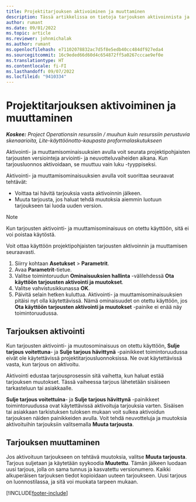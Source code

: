 ```yaml
---
title: Projektitarjouksen aktivoiminen ja muuttaminen
description: Tässä artikkelissa on tietoja tarjouksen aktivoinnista ja muuttamisesta Microsoft Dynamics 365 Project Operationsissa.
author: rumant
ms.date: 09/01/2022
ms.topic: article
ms.reviewer: johnmichalak
ms.author: rumant
ms.openlocfilehash: e71102078832ac7d5f8e5edb40cc484df927eda4
ms.sourcegitcommit: 16c9eded66d60d4c654872ff5a0267cccae9ef0e
ms.translationtype: HT
ms.contentlocale: fi-FI
ms.lasthandoff: 09/07/2022
ms.locfileid: "9410334"
---
```

# <a name="activate-and-revise-a-project-quote"></a>Projektitarjouksen aktivoiminen ja muuttaminen

_**Koskee:** Project Operationsin resurssiin / muuhun kuin resurssiin perustuvia skenaarioita, Lite-käyttöönotto-kaupasta proformalaskutukseen_

Aktivointi- ja muuttamisominaisuuksien avulla voit seurata projektipohjaisten tarjousten versiointeja arviointi- ja neuvotteluvaiheiden aikana. Kun tarjousluonnos aktivoidaan, se muuttuu vain luku -tyyppiseksi.

Aktivointi- ja muuttamisominaisuuksien avulla voit suorittaa seuraavat tehtävät:

- Voittaa tai hävitä tarjouksia vasta aktivoinnin jälkeen.
- Muuta tarjousta, jos haluat tehdä muutoksia aiemmin luotuun tarjoukseen tai luoda uuden version.

> [!NOTE]
> Kun tarjousten aktivointi- ja muuttamisominaisuus on otettu käyttöön, sitä ei voi poistaa käytöstä.

Voit ottaa käyttöön projektipohjaisten tarjousten aktivoinnin ja muuttamisen seuraavasti.

1. Siirry kohtaan **Asetukset** \> **Parametrit**.
1. Avaa **Parametrit**-tietue.
1. Valitse toimintoruudun **Ominaisuuksien hallinta** -välilehdessä **Ota käyttöön tarjousten aktivointi ja muutokset**.
1. Valitse vahvistusikkunassa **OK**.
1. Päivitä selain hetken kuluttua. Aktivointi- ja muuttamisominaisuuksien pitäisi nyt olla käytettävissä. Nämä ominaisuudet on otettu käyttöön, jos **Ota käyttöön tarjousten aktivointi ja muutokset** -painike ei enää näy toimintoruudussa.

## <a name="activating-a-quote"></a>Tarjouksen aktivointi

Kun tarjousten aktivointi- ja muutosominaisuus on otettu käyttöön, **Sulje tarjous voitettuna**- ja **Sulje tarjous hävittynä** -painikkeet toimintoruudussa eivät ole käytettävissä projektitarjousluonnoksissa. Ne ovat käytettävissä vasta, kun tarjous on aktivoitu.

Aktivointi edustaa tarjousprosessin sitä vaihetta, kun haluat estää tarjouksen muutokset. Tässä vaiheessa tarjous lähetetään sisäiseen tarkasteluun tai asiakkaalle.

**Sulje tarjous voitettuina**- ja **Sulje tarjous hävittynä** -painikkeet toimintoruudussa ovat käytettävissä aktivoituja tarjouksia varten. Sisäisen tai asiakkaan tarkistuksen tuloksen mukaan voit sulkea aktivoidun tarjouksen näiden painikkeiden avulla. Voit tehdä neuvotteluja ja muutoksia aktivoituihin tarjouksiin valitsemalla **Muuta tarjousta**.

## <a name="revising-a-quote"></a>Tarjouksen muuttaminen

Jos aktivoituun tarjoukseen on tehtävä muutoksia, valitse **Muuta tarjousta**. Tarjous suljetaan ja käytetään syykoodia **Muutettu**. Tämän jälkeen luodaan uusi tarjous, jolla on sama tunnus ja kasvatettu versionumero. Kaikki alkuperäisen tarjouksen tiedot kopioidaan uuteen tarjoukseen. Uusi tarjous on luonnostilassa, ja sitä voi muokata tarpeen mukaan.

[!INCLUDE[footer-include](../includes/footer-banner.md)]
